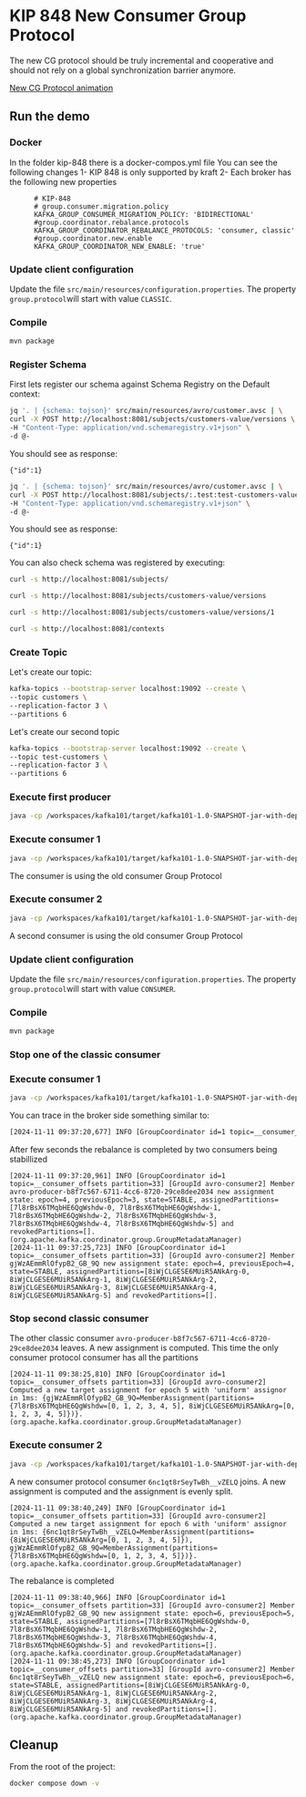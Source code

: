 # KIP 848 New Consumer Group Protocol

The new CG protocol should be truly incremental and cooperative and should not rely on a global synchronization barrier anymore. 
 
[New CG Protocol animation](https://www.youtube.com/watch?v=HUm1ZU-ICGo&t=35s)

## Run the demo

### Docker
In the folder kip-848 there is a docker-compos.yml file
You can see the following changes
1- KIP 848 is only supported by kraft
2- Each broker has the following new properties

````
      # KIP-848
      # group.consumer.migration.policy
      KAFKA_GROUP_CONSUMER_MIGRATION_POLICY: 'BIDIRECTIONAL'
      #group.coordinator.rebalance.protocols
      KAFKA_GROUP_COORDINATOR_REBALANCE_PROTOCOLS: 'consumer, classic'
      #group.coordinator.new.enable
      KAFKA_GROUP_COORDINATOR_NEW_ENABLE: 'true'
````

### Update client configuration

Update the file `src/main/resources/configuration.properties`.
The property `group.protocol`will start with value `CLASSIC`.

### Compile

```bash
mvn package
```

### Register Schema

First lets register our schema against Schema Registry on the Default context:

```bash
jq '. | {schema: tojson}' src/main/resources/avro/customer.avsc | \
curl -X POST http://localhost:8081/subjects/customers-value/versions \
-H "Content-Type: application/vnd.schemaregistry.v1+json" \
-d @-
```

You should see as response:

```text
{"id":1}
```

```bash
jq '. | {schema: tojson}' src/main/resources/avro/customer.avsc | \
curl -X POST http://localhost:8081/subjects/:.test:test-customers-value/versions \
-H "Content-Type: application/vnd.schemaregistry.v1+json" \
-d @-
```
You should see as response:

```text
{"id":1}
```


You can also check schema was registered by executing:

```bash
curl -s http://localhost:8081/subjects/
```

```bash
curl -s http://localhost:8081/subjects/customers-value/versions
```

```bash
curl -s http://localhost:8081/subjects/customers-value/versions/1
```

```bash
curl -s http://localhost:8081/contexts
```

### Create Topic

Let's create our topic:

```bash
kafka-topics --bootstrap-server localhost:19092 --create \
--topic customers \
--replication-factor 3 \
--partitions 6
```

Let's create our second topic

```bash
kafka-topics --bootstrap-server localhost:19092 --create \
--topic test-customers \
--replication-factor 3 \
--partitions 6
```

### Execute first producer

```bash
java -cp /workspaces/kafka101/target/kafka101-1.0-SNAPSHOT-jar-with-dependencies.jar io.confluent.csta.kafka101.avro.AvroProducer customers
```

### Execute consumer 1

```bash
java -cp /workspaces/kafka101/target/kafka101-1.0-SNAPSHOT-jar-with-dependencies.jar io.confluent.csta.kafka101.avro.AvroConsumer
```
The consumer is using the old consumer Group Protocol
### Execute consumer 2

```bash
java -cp /workspaces/kafka101/target/kafka101-1.0-SNAPSHOT-jar-with-dependencies.jar io.confluent.csta.kafka101.avro.AvroConsumer
```
A second consumer is using the old consumer Group Protocol

### Update client configuration

Update the file `src/main/resources/configuration.properties`.
The property `group.protocol`will start with value `CONSUMER`.

### Compile

```bash
mvn package
```

### Stop one of the classic consumer

### Execute consumer 1

```bash
java -cp /workspaces/kafka101/target/kafka101-1.0-SNAPSHOT-jar-with-dependencies.jar io.confluent.csta.kafka101.avro.AvroConsumer
```

You can trace in the broker side something similar to:
```bash
[2024-11-11 09:37:20,677] INFO [GroupCoordinator id=1 topic=__consumer_offsets partition=33] [GroupId avro-consumer2] Computed a new target assignment for epoch 4 with 'uniform' assignor in 10ms: {avro-producer-b8f7c567-6711-4cc6-8720-29ce8dee2034=MemberAssignment(partitions={7l8rBsX6TMqbHE6QgWshdw=[0, 1, 2, 3, 4, 5]}), gjWzAEmmRlOfypB2_GB_9Q=MemberAssignment(partitions={8iWjCLGESE6MUiR5ANkArg=[0, 1, 2, 3, 4, 5]})}. (org.apache.kafka.coordinator.group.GroupMetadataManager)
```

After few seconds the rebalance is completed by two consumers being stabillized

````
[2024-11-11 09:37:20,961] INFO [GroupCoordinator id=1 topic=__consumer_offsets partition=33] [GroupId avro-consumer2] Member avro-producer-b8f7c567-6711-4cc6-8720-29ce8dee2034 new assignment state: epoch=4, previousEpoch=3, state=STABLE, assignedPartitions=[7l8rBsX6TMqbHE6QgWshdw-0, 7l8rBsX6TMqbHE6QgWshdw-1, 7l8rBsX6TMqbHE6QgWshdw-2, 7l8rBsX6TMqbHE6QgWshdw-3, 7l8rBsX6TMqbHE6QgWshdw-4, 7l8rBsX6TMqbHE6QgWshdw-5] and revokedPartitions=[]. (org.apache.kafka.coordinator.group.GroupMetadataManager)
[2024-11-11 09:37:25,723] INFO [GroupCoordinator id=1 topic=__consumer_offsets partition=33] [GroupId avro-consumer2] Member gjWzAEmmRlOfypB2_GB_9Q new assignment state: epoch=4, previousEpoch=4, state=STABLE, assignedPartitions=[8iWjCLGESE6MUiR5ANkArg-0, 8iWjCLGESE6MUiR5ANkArg-1, 8iWjCLGESE6MUiR5ANkArg-2, 8iWjCLGESE6MUiR5ANkArg-3, 8iWjCLGESE6MUiR5ANkArg-4, 8iWjCLGESE6MUiR5ANkArg-5] and revokedPartitions=[]. 
````


### Stop second classic consumer

The other classic consumer `avro-producer-b8f7c567-6711-4cc6-8720-29ce8dee2034` leaves. A new assignment is computed. This time the only consumer protocol consumer has all the partitions


````
[2024-11-11 09:38:25,810] INFO [GroupCoordinator id=1 topic=__consumer_offsets partition=33] [GroupId avro-consumer2] Computed a new target assignment for epoch 5 with 'uniform' assignor in 1ms: {gjWzAEmmRlOfypB2_GB_9Q=MemberAssignment(partitions={7l8rBsX6TMqbHE6QgWshdw=[0, 1, 2, 3, 4, 5], 8iWjCLGESE6MUiR5ANkArg=[0, 1, 2, 3, 4, 5]})}. (org.apache.kafka.coordinator.group.GroupMetadataManager)
````
### Execute consumer 2

```bash
java -cp /workspaces/kafka101/target/kafka101-1.0-SNAPSHOT-jar-with-dependencies.jar io.confluent.csta.kafka101.avro.AvroConsumer
```

A new consumer protocol consumer `6nc1qt8rSeyTwBh__vZELQ` joins. A new assignment is computed and the assignment is evenly split.

```
[2024-11-11 09:38:40,249] INFO [GroupCoordinator id=1 topic=__consumer_offsets partition=33] [GroupId avro-consumer2] Computed a new target assignment for epoch 6 with 'uniform' assignor in 1ms: {6nc1qt8rSeyTwBh__vZELQ=MemberAssignment(partitions={8iWjCLGESE6MUiR5ANkArg=[0, 1, 2, 3, 4, 5]}), gjWzAEmmRlOfypB2_GB_9Q=MemberAssignment(partitions={7l8rBsX6TMqbHE6QgWshdw=[0, 1, 2, 3, 4, 5]})}. (org.apache.kafka.coordinator.group.GroupMetadataManager)
```

The rebalance is completed

```
[2024-11-11 09:38:40,966] INFO [GroupCoordinator id=1 topic=__consumer_offsets partition=33] [GroupId avro-consumer2] Member gjWzAEmmRlOfypB2_GB_9Q new assignment state: epoch=6, previousEpoch=5, state=STABLE, assignedPartitions=[7l8rBsX6TMqbHE6QgWshdw-0, 7l8rBsX6TMqbHE6QgWshdw-1, 7l8rBsX6TMqbHE6QgWshdw-2, 7l8rBsX6TMqbHE6QgWshdw-3, 7l8rBsX6TMqbHE6QgWshdw-4, 7l8rBsX6TMqbHE6QgWshdw-5] and revokedPartitions=[]. (org.apache.kafka.coordinator.group.GroupMetadataManager)
[2024-11-11 09:38:45,273] INFO [GroupCoordinator id=1 topic=__consumer_offsets partition=33] [GroupId avro-consumer2] Member 6nc1qt8rSeyTwBh__vZELQ new assignment state: epoch=6, previousEpoch=6, state=STABLE, assignedPartitions=[8iWjCLGESE6MUiR5ANkArg-0, 8iWjCLGESE6MUiR5ANkArg-1, 8iWjCLGESE6MUiR5ANkArg-2, 8iWjCLGESE6MUiR5ANkArg-3, 8iWjCLGESE6MUiR5ANkArg-4, 8iWjCLGESE6MUiR5ANkArg-5] and revokedPartitions=[]. (org.apache.kafka.coordinator.group.GroupMetadataManager)
```

## Cleanup

From the root of the project:

```bash
docker compose down -v
```